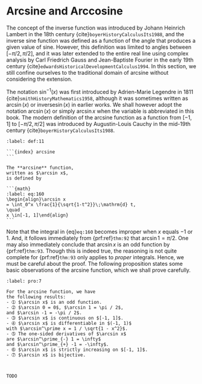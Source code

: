 # Arcsine and Arccosine

The concept of the inverse function was introduced
by Johann Heinrich Lambert
in the 18th century {cite}`boyerHistoryCalculusIts1988`,
and the inverse sine function was defined as a function of
the angle that produces a given value of sine.
However, this definition was limited to angles
between $[-\pi/2, \pi/2]$,
and it was later extended to the entire real line
using complex analysis by
Carl Friedrich Gauss and Jean-Baptiste Fourier
in the early 19th century {cite}`edwardsHistoricalDevelopmentCalculus1994`.
In this section, we still confine ourselves to
the traditional domain of arcsine
without considering the extension.

The notation $\sin^{-1}(x)$ was first introduced by
Adrien-Marie Legendre in 1811 {cite}`smithHistoryMathematics1958`,
although it was sometimes written as $\arcsin(x)$
or $\mathrm{inverse} \sin(x)$ in earlier works.
We shall however adopt the notation $\arcsin(x)$
or simply $\arcsin x$ when the variable is abbreviated
in this book.
The modern definition of the arcsine function as a function
from $[-1, 1]$ to $[-\pi/2, \pi/2]$
was introduced by Augustin-Louis Cauchy
in the mid-19th century {cite}`boyerHistoryCalculusIts1988`.



````{prf:definition}
:label: def:11

```{index} arcsine
```

The **arcsine** function,
written as $\arcsin x$,
is defined by

```{math}
:label: eq:160
\begin{align}\arcsin x
= \int_0^x \frac{1}{\sqrt{1-t^2}}\;\mathrm{d} t,
\quad
x \in[-1, 1]\end{align}
```

````

Note that the integral in {eq}`eq:160` becomes improper
when $x$ equals $-1$ or $1$.
And, it follows immediately from {prf:ref}`thm:92`
that $\arcsin 1 = \pi / 2$.
One may also immediately conclude that $\arcsin x$ is an odd function
by {prf:ref}`thm:93`.
Though this is indeed true,
the reasoning is not quite complete for {prf:ref}`thm:93`
only applies to *proper* integrals.
Hence, we must be careful about the proof.
The following proposition states some basic observations
of the arcsine function,
which we shall prove carefully.


````{prf:proposition}
:label: pro:7

For the arcsine function, we have
the following results:
- ➀ $\arcsin x$ is an odd function.
- ➁ $\arcsin 0 = 0$, $\arcsin 1 = \pi / 2$,
and $\arcsin -1 = -\pi / 2$.
- ➂ $\arcsin x$ is continuous on $[-1, 1]$.
- ➃ $\arcsin x$ is differentiable in $(-1, 1)$
with $\arcsin^\prime x = 1 / \sqrt{1 - x^2}$.
- ➄ The one-sided derivatives of $\arcsin x$
are $\arcsin^\prime_{-} 1 = \infty$
and $\arcsin^\prime_{+} -1 = -\infty$.
- ➅ $\arcsin x$ is strictly increasing on $[-1, 1]$.
- ➆ $\arcsin x$ is bijective.


````

````{prf:proof}

TODO

````
